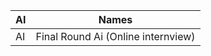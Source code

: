 
|AI|Names|
|----------|---------------------------------------------------------|
| AI  | Final Round Ai (Online internview)|
